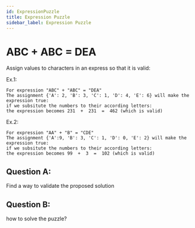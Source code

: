 ```yaml
---
id: ExpressionPuzzle
title: Expression Puzzle
sidebar_label: Expression Puzzle
---
```


# ABC + ABC = DEA
Assign values to characters in an express so that it is valid:

Ex.1:

```
For expression "ABC" + "ABC" = "DEA"
The assignment {'A': 2, 'B': 3, 'C': 1, 'D': 4, 'E': 6} will make the expression true:
if we subsitute the numbers to their according letters:
the expression becomes 231  +  231  =  462 (which is valid)
```

Ex.2:

```
For expression "AA" + "B" = "CDE"
The assignment {'A':9, 'B': 3, 'C': 1, 'D': 0, 'E': 2} will make the expression true:
if we subsitute the numbers to their according letters:
the expression becomes 99  +  3  =  102 (which is valid)
```

## Question A:
Find a way to validate the proposed solution

## Question B:
how to solve the puzzle?